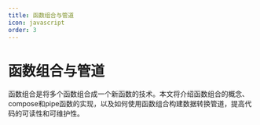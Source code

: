```yaml
---
title: 函数组合与管道
icon: javascript
order: 3
---
```


# 函数组合与管道

函数组合是将多个函数组合成一个新函数的技术。本文将介绍函数组合的概念、compose和pipe函数的实现，以及如何使用函数组合构建数据转换管道，提高代码的可读性和可维护性。

